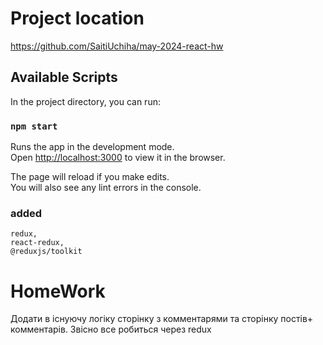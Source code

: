 # Project location
https://github.com/SaitiUchiha/may-2024-react-hw

## Available Scripts

In the project directory, you can run:

### `npm start`

Runs the app in the development mode.\
Open [http://localhost:3000](http://localhost:3000) to view it in the browser.

The page will reload if you make edits.\
You will also see any lint errors in the console.

### added 
    redux,
    react-redux,
    @reduxjs/toolkit

# HomeWork
Додати в існуючу логіку сторінку з комментарями та сторінку постів+ комментарів. Звісно все робиться через redux
